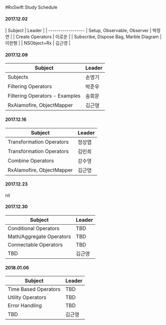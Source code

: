 #RxSwift Study Schedule

#### <i class="icon-calendar"></i> 2017.12.02
| Subject                        | Leader              |
| ------------------
| Setup, Observable, Observer            | 박정연 |
| Create Operators            | 이로운 |
| Subscribe, Dispose Bag, Marble Diagram | 이한형 |
| NSObject+Rx | 김근영 |

#### <i class="icon-calendar"></i> 2017.12.09
| Subject                        | Leader              |
| ---------------------------- | ------------------
| Subjects                        | 손명기 |
| Filtering Operators            | 박준우 |
| Filtering Operators - Examples | 송회문 |
| RxAlamofire, ObjectMapper | 김근영 |


#### <i class="icon-calendar"></i> 2017.12.16
| Subject                        | Leader              |
| ---------------------------- | ------------------
| Transformation Operators     | 정상엽 |
| Transformation Operators       | 김민희 |
| Combine Operators | 강수영 |
| RxAlamofire, ObjectMapper | 김근영 |

#### <i class="icon-calendar"></i> 2017.12.23
nil

#### <i class="icon-calendar"></i> 2017.12.30
| Subject                        | Leader              |
| ---------------------------- | ------------------
| Conditional Operators     | TBD |
| Math/Aggregate Operators       | TBD |
| Connectable Operators | TBD |
| TBD | 김근영 |

#### <i class="icon-calendar"></i> 2018.01.06
| Subject                        | Leader              |
| ---------------------------- | ------------------
| Time Based Operators     | TBD |
| Utility Operators       | TBD |
| Error Handling | TBD |
| TBD | 김근영 |
